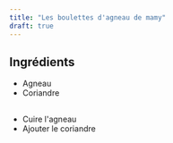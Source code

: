 ```yaml
---
title: "Les boulettes d'agneau de mamy"
draft: true
---
```


## Ingrédients

- Agneau
- Coriandre

##

- Cuire l'agneau
- Ajouter le coriandre
